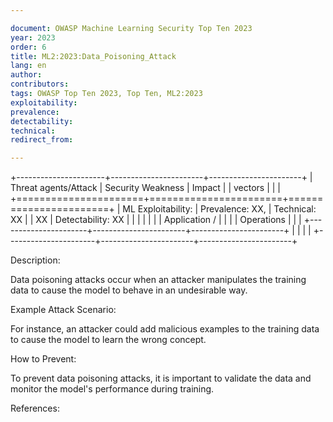 ```yaml
---

document: OWASP Machine Learning Security Top Ten 2023
year: 2023
order: 6
title: ML2:2023:Data_Poisoning_Attack
lang: en
author:
contributors:
tags: OWASP Top Ten 2023, Top Ten, ML2:2023
exploitability:
prevalence:
detectability:
technical:
redirect_from:

---
```



+----------------------+-----------------------+-----------------------+
| Threat agents/Attack | Security Weakness     | Impact                |
| vectors              |                       |                       |
+======================+=======================+=======================+
| ML Exploitability:   | Prevalence: XX,       | Technical: XX         |
| XX                   | Detectability: XX     |                       |
|                      |                       |                       |
| Application /        |                       |                       |
| Operations           |                       |                       |
+----------------------+-----------------------+-----------------------+
|                      |                       |                       |
+----------------------+-----------------------+-----------------------+

Description:

Data poisoning attacks occur when an attacker manipulates the training
data to cause the model to behave in an undesirable way.

Example Attack Scenario:

For instance, an attacker could add malicious examples to the training
data to cause the model to learn the wrong concept.

How to Prevent:

To prevent data poisoning attacks, it is important to validate the data
and monitor the model\'s performance during training.

References:
